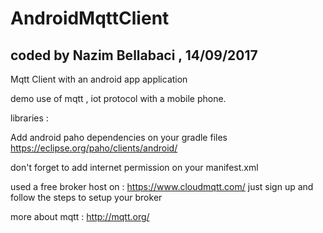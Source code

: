 # AndroidMqttClient
## coded by Nazim Bellabaci , 14/09/2017
Mqtt Client with an android app application

demo use of mqtt , iot protocol with a mobile phone.

libraries :

Add android paho dependencies on your gradle files
https://eclipse.org/paho/clients/android/

don't forget to add internet permission on your manifest.xml

used a free broker host on :
https://www.cloudmqtt.com/
just sign up and follow the steps to setup your broker

more about mqtt : http://mqtt.org/

